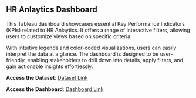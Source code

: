 ## HR Anlaytics Dashboard

This Tableau dashboard showcases essential Key Performance Indicators (KPIs) related to HR Anlaytics. It offers a range of interactive filters, allowing users to customize views based on specific criteria.

With intuitive legends and color-coded visualizations, users can easily interpret the data at a glance. The dashboard is designed to be user-friendly, enabling stakeholders to drill down into details, apply filters, and gain actionable insights effortlessly.

**Access the Dataset**: [Dataset Link](https://github.com/NaveenJunjur/My_Portfoilio/blob/main/Tableau_Projects/01-HR%20Analytics%20Dashboard/HR%20Data.xlsx)
  
**Access the Dashboard**: [Dashboard Link](https://github.com/NaveenJunjur/My_Portfoilio/blob/main/Tableau_Projects/01-HR%20Analytics%20Dashboard/HR%20Analytics%20Dashboard(Packaged%20Format).twbx)

